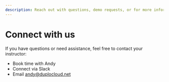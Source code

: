 ```yaml
---
description: Reach out with questions, demo requests, or for more information
---
```


# Connect with us

If you have questions or need assistance, feel free to contact your instructor:

* Book time with Andy&#x20;
* Connect via Slack&#x20;
* Email andy@duplocloud.net
